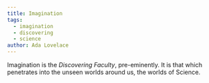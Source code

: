```yaml
---
title: Imagination
tags:
  - imagination
  - discovering
  - science
author: Ada Lovelace
---
```


Imagination is the *Discovering Faculty*, pre-eminently. It is that which penetrates into the unseen worlds around us, the worlds of Science.
